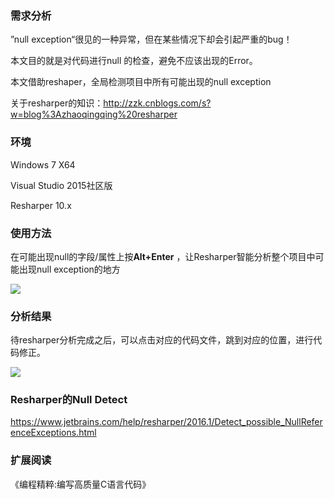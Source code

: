 ### 需求分析

”null exception“很见的一种异常，但在某些情况下却会引起严重的bug！

本文目的就是对代码进行null 的检查，避免不应该出现的Error。

本文借助reshaper，全局检测项目中所有可能出现的null exception

关于resharper的知识：http://zzk.cnblogs.com/s?w=blog%3Azhaoqingqing%20resharper



### 环境

Windows 7 X64

Visual Studio 2015社区版

Resharper 10.x



### 使用方法

在可能出现null的字段/属性上按**Alt+Enter** ，让Resharper智能分析整个项目中可能出现null exception的地方

![](http://images2015.cnblogs.com/blog/363476/201610/363476-20161017111044607-575199101.png)





### 分析结果

待resharper分析完成之后，可以点击对应的代码文件，跳到对应的位置，进行代码修正。

![](http://images2015.cnblogs.com/blog/363476/201610/363476-20161017111025810-1767474978.png)

### Resharper的Null Detect

https://www.jetbrains.com/help/resharper/2016.1/Detect_possible_NullReferenceExceptions.html



### 扩展阅读

《编程精粹:编写高质量C语言代码》
